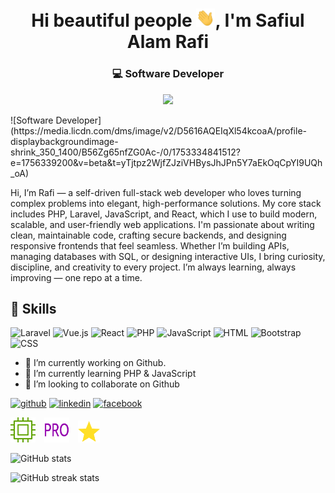 <h1 align="center">
  Hi beautiful people <img src="https://raw.githubusercontent.com/ABSphreak/ABSphreak/master/gifs/Hi.gif" width="30px">, I'm Safiul Alam Rafi
</h1>

<h3 align="center">💻 Software Developer</h3>

<p align="center">
  <img src="https://media.giphy.com/media/qgQUggAC3Pfv687qPC/giphy.gif" width="400"/>
</p>
![Software Developer](https://media.licdn.com/dms/image/v2/D5616AQEIqXl54kcoaA/profile-displaybackgroundimage-shrink_350_1400/B56Zg65nfZG0Ac-/0/1753334841512?e=1756339200&v=beta&t=yTjtpz2WjfZJziVHBysJhJPn5Y7aEkOqCpYI9UQh_oA)

Hi, I’m Rafi — a self-driven full-stack web developer who loves turning complex problems into elegant, high-performance solutions. My core stack includes PHP, Laravel, JavaScript, and React, which I use to build modern, scalable, and user-friendly web applications. I'm passionate about writing clean, maintainable code, crafting secure backends, and designing responsive frontends that feel seamless. Whether I’m building APIs, managing databases with SQL, or designing interactive UIs, I bring curiosity, discipline, and creativity to every project. I’m always learning, always improving — one repo at a time.



## 🚀 Skills
![Laravel](https://img.shields.io/badge/Laravel-F72C1F?style=for-the-badge&logo=laravel&logoColor=white) ![Vue.js](https://img.shields.io/badge/Vue.js-42b883?style=for-the-badge&logo=vue.js&logoColor=white) ![React](https://img.shields.io/badge/React-61dafb?style=for-the-badge&logo=react&logoColor=black) ![PHP](https://img.shields.io/badge/PHP-777BB4?style=for-the-badge&logo=php&logoColor=white) ![JavaScript](https://img.shields.io/badge/JavaScript-F7DF1E?style=for-the-badge&logo=javascript&logoColor=black) ![HTML](https://img.shields.io/badge/HTML5-E34F26?style=for-the-badge&logo=html5&logoColor=white) ![Bootstrap](https://img.shields.io/badge/Bootstrap-563d7c?style=for-the-badge&logo=bootstrap&logoColor=white) ![CSS](https://img.shields.io/badge/CSS3-264de4?style=for-the-badge&logo=css3&logoColor=white)


- 🔭 I’m currently working on Github. 
- 🌱 I’m currently learning PHP & JavaScript 
- 👯 I’m looking to collaborate on Github 


[<img src='https://cdn.jsdelivr.net/npm/simple-icons@3.0.1/icons/github.svg' alt='github' height='40'>](https://github.com/raficodestorm)  [<img src='https://cdn.jsdelivr.net/npm/simple-icons@3.0.1/icons/linkedin.svg' alt='linkedin' height='40'>](https://www.linkedin.com/in/s-a-rafi/)  [<img src='https://cdn.jsdelivr.net/npm/simple-icons@3.0.1/icons/facebook.svg' alt='facebook' height='40'>](https://www.facebook.com/profile.php?id=100014832279994)  

<a href='https://docs.github.com/en/developers'><img src='https://raw.githubusercontent.com/acervenky/animated-github-badges/master/assets/devbadge.gif' width='40' height='40'></a> <a href='https://github.com/pricing'><img src='https://raw.githubusercontent.com/acervenky/animated-github-badges/master/assets/pro.gif' width='40' height='40'></a> <a href='https://stars.github.com/'><img src='https://raw.githubusercontent.com/acervenky/animated-github-badges/master/assets/starbadge.gif' width='35' height='35'></a> 

![GitHub stats](https://github-readme-stats.vercel.app/api?username=raficodestorm&show_icons=true)  

![GitHub streak stats](https://streak-stats.demolab.com/?user=raficodestorm)  


